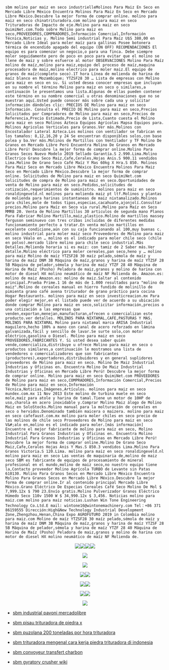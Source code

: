 
```
sbm molino par maiz en seco industrielleMolinos Para Maiz En Seco en Mercado Libre México Encuentra Molinos Para Maiz En Seco en Mercado Libre México.Descubre la mejor forma de comprar online. molino para maiz en seco chinatrituradora.com molino para maiz en seco Trituradoras de Impacto de eje.Molino para maiz en seco QuimiNet.com.Todo sobre Molino para maiz en seco,PROVEEDORES,COMPRADORES,Información Comercial,Información Técnica,Noticias y. Molino Semi industrial Para Maíz U$S 380,00 en Mercado Libre Ideal para moler maíz para gallinas Posee botonera térmica de encendido apagado del equipo (ON OFF) RECOMENDACIONES El equipo es para comenzar un negocio,o para una finca. Debe siempre moler seguidamente pero de poco en poco para evitar que el molino se llene de maiz y sobre esfuerce al motor OBSERVACIONES Molino Para Maíz molino de maíz,molino para maiz,equipo del proceso de maíz,maquina procesadora de maiz,molino electrico para moler maiz.El equipo de granos de maíz(completo seco).1T hora Línea de molienda de harina de maíz blanco en Mozambique; YTZSF28 30 … Lista de empresas con Molino para maiz en seco en su. Si usted desea conocer empresas que incluyan en su nombre el término Molino para maiz en seco o similares,a continuacón le presentamos una lista.Algunas de ellas pueden contener este término en su nombre comercial u otras denominaciones que no se muestran aquí.Usted puede conocer más sobre cada una y solicitar información dándoles clic: PRECIOS DE Molino para maiz en seco Información. Consulta el PRECIO DE Molino para maiz en seco,Precios Solicitados por Compradores de Molino para maiz en seco,Precios de Referencia,Precio Estimado,Precio de Lista,Cuanto cuesta el Molino para maiz en seco Molinos Azteca Equipos Agrícolas Mapsa Equipos para. Molinos Agricolas Verticales para Granos.Ver más.Molinos con Encostalador Lateral Azteca.Los molinos con ventilador se fabrican en los tamaños: 8,12,16,20 y 24 Se encuentran disponibles solos,con base polea y ba.Ver más.Molinos de Martillos con Ventilador y TF Molino De Granos en Mercado Libre Perú Encuentra Molino De Granos en Mercado Libre Perú! Descubre la mejor forma de comprar online.Molino Para Granos Secos Nuevo Modelo 2019 Sellado Garantía.S 2.990.Lima.Molino Electrico Grano Seco Maiz,Cafe,Cerales,Hojas Anis.S 900.11 vendidos Lima.Molino De Grano Seco Café Maíz Y Mas 60kg X Hra.S 850. Molinos Para Maiz Seco en Mercado Libre México Encuentra Molinos Para Maiz Seco en Mercado Libre México.Descubre la mejor forma de comprar online. Solicitudes de Molino para maiz en seco QuimiNet.com Solicitudes de compra de Molino para maiz en seco.Oportunidades de venta de Molino para maiz en seco.Pedidos,solicitudes de cotización,requerimientos de suministro. molinos para maiz en seco ronaldingeveld.nl molinos para molienda maiz pt ltf.Molinos y plantas de molienda para harinas instantaneas de maiz nixtamalizado.Molinos para chiles,mole de todos tipos,especias,cacahuate,ajonjolí.Consultar precios.Molino para Maíz en Seco via rural.Molino para Maíz en Seco MMRB 20. Venta de Molino Martillos 30 articulos de segunda mano Planos Para Fabricar Molino Martillo,maiz,plastico.Molino de martillos massey ferguson seminuevo con tres cribas incluidas de diferentes medidas funcionamiento perfecto a tratar.En venta molino martillos en excelente condicione,aún con su caja funcionando al 100,muy buenas c. molino industrial para moler maiz seco Proveedores de Molino para maiz en seco Véalo en … molino es el indicado para moler chile seco (chile en polvo).mercado libre molino para chile seco industrial.Más Detalles.Molienda horaria si es maiz: con tamiz de 2 Saber más.Ver detalle.Molino eléctrico para moler cereales,pan seco,heno y … molino para maiz Molino de maíz YTZSF28 30 maíz pelado,sémola de maíz y harina de maíz DNM 3B Máquina de maíz,granos y harina de maíz YTZSF 28 5B Máquina de pelador,sémola y harina de maíz YTZF 28 40 Máquina de Harina de Maíz (Posho) Peladora de maiz,granos y molino de harina con motor de diesel HX molino neumático de maíz NF Molienda de. Amazon.es: molino de maiz Amazon.es: molino de maiz.Saltar al contenido principal.Prueba Prime.1 16 de más de 1.000 resultados para "molino de maiz".Molino de cereales manual en hierro fundido de molinillo de pimienta grano café avena triturador de grano práctico para cocina Hogar Restaurants. molinos para maiz en seco investicreacion.mx Para poder elegir mejor,en el listado puede ver de acuerdo a su ubicación donde comprar Molino para maiz en seco,solicitar información,precios o una cotización a las empresas que venden,exportan,menejan,manufacturan,ofrecen o comercializan este producto.ver detalles. MOLINOS PARA NIXTAMAL,CAFE,PASTURAS Y MAS. MOLINOS PARA NIXTAMAL Molino para nixtamal marca ARISA Industrial maquilero,hecho 100% a mano con canal de acero reforzado en lámina galvanizada,fácil y sencillo de lavar.Se surte solo,con motor eléctrico,gasolina o Diesel. Molino para maiz en seco PROVEEDORES,FABRICANTES Y. Si usted desea saber quién vende,comercializa,distribuye u ofrece Molino para maiz en seco o productos similares,a continuación le mostramos una lista de vendedores o comercializadores que son fabricantes (productores),exportadores,distribuidores y en general suplidores proveedores de Molino para maiz en seco. Molino De Maiz Industrial Industrias y Oficinas en. Encuentra Molino De Maiz Industrial Industrias y Oficinas en Mercado Libre Perú! Descubre la mejor forma de comprar online. Molino para maiz en seco QuimiNet.com PROVEEDORES de Molino para maiz en seco,COMPRADORES,Información Comercial,Precios de Molino para maiz en seco,Información Técnica,Noticias,Imágenes,Artículos. molinos para maiz en seco mundex.com.mx 11 Nov 2013 Este molino de turbina muele en seco mole,maíz para atole y harina de tamal.Tiene un motor de 10HP de uso,charola en acero inoxidable y.Comprar Molino Maiz álogo de Molino Maiz en SoloStocks.Molino manual para la molturación de cereales en seco o hervidos.Denominado también maicera o maizera. molino para maiz en seco cafefaust.com.mx molino para moler chiles en seco precio de las molinos de chile seco Proveedores de Molino para maiz en seco V&#;alo en,molino es el indicado para moler.[más información] Encuentre el mejor fabricante de molino para maiz en seco, Molino Industrial Para Granos Industrias y Oficinas en. Encuentra Molino Industrial Para Granos Industrias y Oficinas en Mercado Libre Perú! Descubre la mejor forma de comprar online.Molino De Grano Seco Maiz,Cafe,Cerales Hojas Anis Y Mas.S 850.3 vendidos Lima.Molino Para Granos Victoria.S 120.Lima. molino para maiz en seco ronaldingeveld.nl molino para maiz en seco Las ventas de maquinaria de,molino de maiz seco SBM es fabricante de equipos de procesamiento de mineral profesional en el mundo,molino de maiz seco,no nuestro equipo tiene la,Contacto proveedor Molino Agrícola TURBO de Levante sin Patas 610130. Molino Para Granos Secos en Mercado Libre México Encuentra Molino Para Granos Secos en Mercado Libre México.Descubre la mejor forma de comprar online.Ir al contenido principal Mercado Libre México.Grano Eléctrico De Especias Cereales Café Seco Molino De Mol $ 7,999.12x $ 790 23.Envío gratis.Molino Pulverizador Granos Eléctrico Húmedo Seco 110v 1500 W $ 34,990.12x $ 3,456. Noticias molino para maiz.com molino para maiz noticias.Lushan Win Tone Engineering Technology Co.Ltd.E mail: wintone16@wintonemachinery.com Tel：+86 371 86159555 Dirección:High&New Technology Industrial Development Zone,Zhengzhou,Henan,China Expo AGROFUTURO 2019 in Colombia molino para maiz.com Molino de maíz YTZSF28 30 maíz pelado,sémola de maíz y harina de maíz DNM 3B Máquina de maíz,granos y harina de maíz YTZSF 28 5B Máquina de pelador,sémola y harina de maíz YTZF 28 40 Máquina de Harina de Maíz (Posho) Peladora de maiz,granos y molino de harina con motor de diesel HX molino neumático de maíz NF Molienda de. 
```

<div align="center">

<a href="https://es-mill.shibang-china.com/github&k=sbm+molino+par+maiz+en+seco+industrielle"><img src="https://static.shibang-china.com/es/mill/index.jpg"></a><a href="https://es-mill.shibang-china.com/materials.htmlgithub&k=sbm+molino+par+maiz+en+seco+industrielle"><img src="https://static.shibang-china.com/es/mill/materials.jpg"></a><a href="https://es-mill.shibang-china.com/about.htmlgithub&k=sbm+molino+par+maiz+en+seco+industrielle"><img src="https://static.shibang-china.com/es/mill/about.jpg"></a><a href="https://es-mill.shibang-china.com/contact.htmlgithub&k=sbm+molino+par+maiz+en+seco+industrielle"><img src="https://static.shibang-china.com/es/mill/contact.jpg"></a>

<a href="https://es-mill.shibang-china.com/github&k=sbm+molino+par+maiz+en+seco+industrielle"><img src="https://static.shibang-china.com/es/mill/banner.jpg"></a>

<a href="https://swt.shibang-china.com/github&k=sbm+molino+par+maiz+en+seco+industrielle"><img src="https://static.shibang-china.com/es/mill/chat.jpg"></a>

<a href="https://es-mill.shibang-china.com/products/vertical-roller-mill.htmlgithub&k=sbm+molino+par+maiz+en+seco+industrielle"><img src="https://static.shibang-china.com/es/mill/vertical.jpg"></a><a href="https://es-mill.shibang-china.com/products/raymond-mill.htmlgithub&k=sbm+molino+par+maiz+en+seco+industrielle"><img src="https://static.shibang-china.com/es/mill/raymond.jpg"></a>

<a href="https://es-mill.shibang-china.com/products/ultrafine-grinding-mill.htmlgithub&k=sbm+molino+par+maiz+en+seco+industrielle"><img src="https://static.shibang-china.com/es/mill/ultrafine.jpg"></a><a href="https://es-mill.shibang-china.com/products/trapezium-grinding-mill.htmlgithub&k=sbm+molino+par+maiz+en+seco+industrielle"><img src="https://static.shibang-china.com/es/mill/trapezium.jpg"></a>

<a href="https://es-mill.shibang-china.com/products/ball-mill.htmlgithub&k=sbm+molino+par+maiz+en+seco+industrielle"><img src="https://static.shibang-china.com/es/mill/ball.jpg"></a><a href="https://es-mill.shibang-china.com/products/hammer-mill.htmlgithub&k=sbm+molino+par+maiz+en+seco+industrielle"><img src="https://static.shibang-china.com/es/mill/hammer.jpg"></a>

<a href="https://swt.shibang-china.com/github&k=sbm+molino+par+maiz+en+seco+industrielle"><img src="https://static.shibang-china.com/es/mill/case.jpg"></a>

</div>


* [sbm industrial pavoni mercadolibre](sbm%20industrial%20pavoni%20mercadolibre.md)

* [sbm pisau trituradora de piedra x](sbm%20pisau%20trituradora%20de%20piedra%20x.md)

* [sbm puzolana 200 toneladas por hora trituradora](sbm%20puzolana%20200%20toneladas%20por%20hora%20trituradora.md)

* [sbm trituradora mengenal cara kerja piedra trituradora di indonesia](sbm%20trituradora%20mengenal%20cara%20kerja%20piedra%20trituradora%20di%20indonesia.md)

* [sbm convoyeur transfert charbon](sbm%20convoyeur%20transfert%20charbon.md)

* [sbm gyratory crusher wiki](sbm%20gyratory%20crusher%20wiki.md)